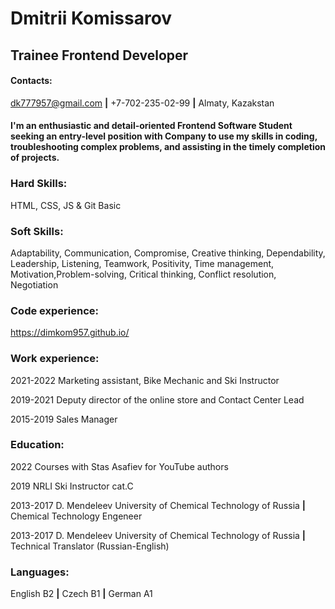 # Dmitrii Komissarov

## Trainee Frontend Developer

#### Contacts:

dk777957@gmail.com **|** +7-702-235-02-99 **|** Almaty, Kazakstan

#### I'm an enthusiastic and detail-oriented Frontend Software Student seeking an entry-level position with Company to use my skills in coding, troubleshooting complex problems, and assisting in the timely completion of projects.

### Hard Skills:

HTML, CSS, JS & Git Basic

### Soft Skills:

Adaptability, Communication, Compromise, Creative thinking, Dependability, Leadership, Listening, Teamwork, Positivity, Time management, Motivation,Problem-solving, Critical thinking, Conflict resolution, Negotiation

### Code experience:

https://dimkom957.github.io/

### Work experience:

2021-2022 Marketing assistant, Bike Mechanic and Ski Instructor

2019-2021 Deputy director of the online store and Contact Center Lead

2015-2019 Sales Manager

### Education:

2022 Сourses with Stas Asafiev for YouTube authors

2019 NRLI Ski Instructor cat.C

2013-2017 D. Mendeleev University of Chemical Technology of Russia **|** Chemical Technology Engeneer

2013-2017 D. Mendeleev University of Chemical Technology of Russia **|** Technical Translator (Russian-English)

### Languages:

English B2 **|** Czech B1 **|** German A1